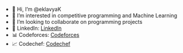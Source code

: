 - 👋 Hi, I’m @eklavyaK
- 👀 I’m interested in competitive programming and Machine Learning
- 💞️ I’m looking to collaborate on programming projects
- 👀 LinkedIn: [LinkedIn](https://www.linkedin.com/in/eklavya-kumar-4671b221a/)
- 📊 Codeforces: [Codeforces](https://codeforces.com/profile/eklavya_k)
- 📈 Codechef: [Codechef](https://www.codechef.com/users/eklavya_kumar)
<!---
eklavyaK/eklavyaK is a ✨ special ✨ repository because its `README.md` (this file) appears on your GitHub profile.
You can click the Preview link to take a look at your changes.
--->
